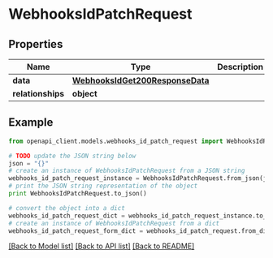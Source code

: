 # WebhooksIdPatchRequest


## Properties
Name | Type | Description | Notes
------------ | ------------- | ------------- | -------------
**data** | [**WebhooksIdGet200ResponseData**](WebhooksIdGet200ResponseData.md) |  | [optional] 
**relationships** | **object** |  | [optional] 

## Example

```python
from openapi_client.models.webhooks_id_patch_request import WebhooksIdPatchRequest

# TODO update the JSON string below
json = "{}"
# create an instance of WebhooksIdPatchRequest from a JSON string
webhooks_id_patch_request_instance = WebhooksIdPatchRequest.from_json(json)
# print the JSON string representation of the object
print WebhooksIdPatchRequest.to_json()

# convert the object into a dict
webhooks_id_patch_request_dict = webhooks_id_patch_request_instance.to_dict()
# create an instance of WebhooksIdPatchRequest from a dict
webhooks_id_patch_request_form_dict = webhooks_id_patch_request.from_dict(webhooks_id_patch_request_dict)
```
[[Back to Model list]](../README.md#documentation-for-models) [[Back to API list]](../README.md#documentation-for-api-endpoints) [[Back to README]](../README.md)


